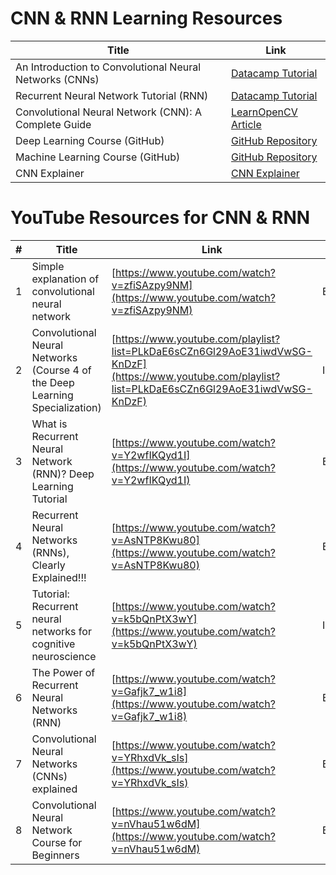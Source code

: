 # CNN & RNN Learning Resources

| Title | Link |
|-------|------|
| An Introduction to Convolutional Neural Networks (CNNs) | <a href="https://www.datacamp.com/tutorial/introduction-to-convolutional-neural-networks-cnns" target="_blank">Datacamp Tutorial</a> |
| Recurrent Neural Network Tutorial (RNN) | <a href="https://www.datacamp.com/tutorial/tutorial-for-recurrent-neural-network" target="_blank">Datacamp Tutorial</a> |
| Convolutional Neural Network (CNN): A Complete Guide | <a href="https://learnopencv.com/understanding-convolutional-neural-networks-cnn/" target="_blank">LearnOpenCV Article</a> |
| Deep Learning Course (GitHub) | <a href="https://github.com/MatchLab-Imperial/deep-learning-course" target="_blank">GitHub Repository</a> |
| Machine Learning Course (GitHub) | <a href="https://github.com/MatchLab-Imperial/machine-learning-course" target="_blank">GitHub Repository</a> |
|CNN Explainer|<a href="[https://github.com/MatchLab-Imperial/machine-learning-course](https://poloclub.github.io/cnn-explainer/)" target="_blank">CNN Explainer</a> |


# YouTube Resources for CNN & RNN

| # | Title | Link | Difficulty | Notes |
|---|-------|------|------------|-------|
| 1 | Simple explanation of convolutional neural network | [https://www.youtube.com/watch?v=zfiSAzpy9NM](https://www.youtube.com/watch?v=zfiSAzpy9NM) | Beginner | A gentle intro to CNNs — minimal math, good for absolute beginners. |
| 2 | Convolutional Neural Networks (Course 4 of the Deep Learning Specialization) | [https://www.youtube.com/playlist?list=PLkDaE6sCZn6Gl29AoE31iwdVwSG-KnDzF](https://www.youtube.com/playlist?list=PLkDaE6sCZn6Gl29AoE31iwdVwSG-KnDzF) | Intermediate/Advanced | Playlist form, academic depth. |
| 3 | What is Recurrent Neural Network (RNN)? Deep Learning Tutorial | [https://www.youtube.com/watch?v=Y2wfIKQyd1I](https://www.youtube.com/watch?v=Y2wfIKQyd1I) | Beginner | Intro to RNNs, sequence modelling. |
| 4 | Recurrent Neural Networks (RNNs), Clearly Explained!!! | [https://www.youtube.com/watch?v=AsNTP8Kwu80](https://www.youtube.com/watch?v=AsNTP8Kwu80) | Beginner/Intermediate | Covers RNNs and the vanishing/exploding gradient issue. |
| 5 | Tutorial: Recurrent neural networks for cognitive neuroscience | [https://www.youtube.com/watch?v=k5bQnPtX3wY](https://www.youtube.com/watch?v=k5bQnPtX3wY)  | Intermediate/Advanced | Focused on RNNs in neuroscience context — more niche. |
| 6 | The Power of Recurrent Neural Networks (RNN) | [https://www.youtube.com/watch?v=Gafjk7_w1i8](https://www.youtube.com/watch?v=Gafjk7_w1i8)  | Beginner/Intermediate | Overview of RNNs and their applications. |
| 7 | Convolutional Neural Networks (CNNs) explained | [https://www.youtube.com/watch?v=YRhxdVk_sIs](https://www.youtube.com/watch?v=YRhxdVk_sIs) | Beginner | Visual explanation of CNN layers, filters. |
| 8 | Convolutional Neural Network Course for Beginners | [https://www.youtube.com/watch?v=nVhau51w6dM](https://www.youtube.com/watch?v=nVhau51w6dM) | Beginner | Full course (~2h) focused on CNNs for image classification. |
